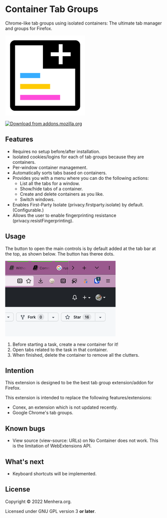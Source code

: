 # Container Tab Groups
Chrome-like tab groups using isolated containers: The ultimate tab manager and groups for Firefox.

[![Extension icon](TabArray.png)](https://addons.mozilla.org/firefox/addon/container-tab-groups/)

[![Download from addons.mozilla.org](https://img.shields.io/badge/addons.mozilla.org-Download-green)](https://addons.mozilla.org/firefox/addon/container-tab-groups/)

## Features

- Requires no setup before/after installation.
- Isolated cookies/logins for each of tab groups because they are containers.
- Per-window container management.
- Automatically sorts tabs based on containers.
- Provides you with a menu where you can do the following actions:
    - List all the tabs for a window.
    - Show/hide tabs of a container.
    - Create and delete containers as you like.
    - Switch windows.
- Enables First-Party Isolate (privacy.firstparty.isolate) by default. (Configurable.)
- Allows the user to enable fingerprinting resistance (privacy.resistFingerprinting).

## Usage

The button to open the main controls is by default added at the tab bar at the top, as shown below. The button has theree dots.

![screenshot](tab-button.png)

1. Before starting a task, create a new container for it!
2. Open tabs related to the task in that container.
3. When finished, delete the container to remove all the clutters.

## Intention

This extension is designed to be the best tab group extension/addon for Firefox.

This extension is intended to replace the following features/extensions:

- Conex, an extension which is not updated recently.
- Google Chrome's tab groups.

## Known bugs
- View source (view-source: URLs) on No Container does not work. This is the limitation of WebExtensions API.

## What's next

- Keyboard shortcuts will be implemented.

## License

Copyright &copy; 2022 Menhera.org.

Licensed under GNU GPL version 3 **or later**.
